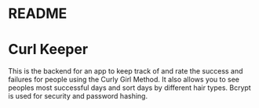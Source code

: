 # README


# Curl Keeper 

This is the backend for an app to keep track of and rate the success and failures for people using the Curly Girl Method.
It also allows you to see peoples most successful days and sort days by different hair types.
 Bcrypt is used for security and password hashing.

